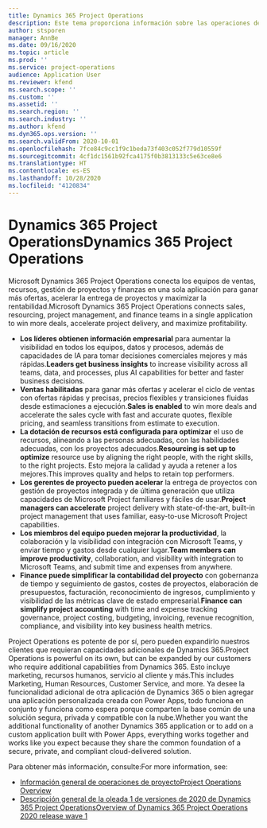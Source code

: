 ```yaml
---
title: Dynamics 365 Project Operations
description: Este tema proporciona información sobre las operaciones de proyectos de Dynamics 365.
author: stsporen
manager: AnnBe
ms.date: 09/16/2020
ms.topic: article
ms.prod: ''
ms.service: project-operations
audience: Application User
ms.reviewer: kfend
ms.search.scope: ''
ms.custom: ''
ms.assetid: ''
ms.search.region: ''
ms.search.industry: ''
ms.author: kfend
ms.dyn365.ops.version: ''
ms.search.validFrom: 2020-10-01
ms.openlocfilehash: 7fce84c9cc1f9c1beda73f403c052f779d10559f
ms.sourcegitcommit: 4cf1dc1561b92fca4175f0b3813133c5e63ce8e6
ms.translationtype: HT
ms.contentlocale: es-ES
ms.lasthandoff: 10/28/2020
ms.locfileid: "4120834"
---
```

# <a name="dynamics-365-project-operations"></a><span data-ttu-id="bec27-103">Dynamics 365 Project Operations</span><span class="sxs-lookup"><span data-stu-id="bec27-103">Dynamics 365 Project Operations</span></span>

<span data-ttu-id="bec27-104">Microsoft Dynamics 365 Project Operations conecta los equipos de ventas, recursos, gestión de proyectos y finanzas en una sola aplicación para ganar más ofertas, acelerar la entrega de proyectos y maximizar la rentabilidad.</span><span class="sxs-lookup"><span data-stu-id="bec27-104">Microsoft Dynamics 365 Project Operations connects sales, resourcing, project management, and finance teams in a single application to win more deals, accelerate project delivery, and maximize profitability.</span></span>

-   <span data-ttu-id="bec27-105">**Los líderes obtienen información empresarial** para aumentar la visibilidad en todos los equipos, datos y procesos, además de capacidades de IA para tomar decisiones comerciales mejores y más rápidas.</span><span class="sxs-lookup"><span data-stu-id="bec27-105">**Leaders get business insights** to increase visibility across all teams, data, and processes, plus AI capabilities for better and faster business decisions.</span></span>
-   <span data-ttu-id="bec27-106">**Ventas habilitadas** para ganar más ofertas y acelerar el ciclo de ventas con ofertas rápidas y precisas, precios flexibles y transiciones fluidas desde estimaciones a ejecución.</span><span class="sxs-lookup"><span data-stu-id="bec27-106">**Sales is enabled** to win more deals and accelerate the sales cycle with fast and accurate quotes, flexible pricing, and seamless transitions from estimate to execution.</span></span>
-   <span data-ttu-id="bec27-107">**La dotación de recursos está configurada para optimizar** el uso de recursos, alineando a las personas adecuadas, con las habilidades adecuadas, con los proyectos adecuados.</span><span class="sxs-lookup"><span data-stu-id="bec27-107">**Resourcing is set up to optimize** resource use by aligning the right people, with the right skills, to the right projects.</span></span> <span data-ttu-id="bec27-108">Esto mejora la calidad y ayuda a retener a los mejores.</span><span class="sxs-lookup"><span data-stu-id="bec27-108">This improves quality and helps to retain top performers.</span></span>
-   <span data-ttu-id="bec27-109">**Los gerentes de proyecto pueden acelerar** la entrega de proyectos con gestión de proyectos integrada y de última generación que utiliza capacidades de Microsoft Project familiares y fáciles de usar.</span><span class="sxs-lookup"><span data-stu-id="bec27-109">**Project managers can accelerate** project delivery with state-of-the-art, built-in project management that uses familiar, easy-to-use Microsoft Project capabilities.</span></span>
-   <span data-ttu-id="bec27-110">**Los miembros del equipo pueden mejorar la productividad**, la colaboración y la visibilidad con integración con Microsoft Teams, y enviar tiempo y gastos desde cualquier lugar.</span><span class="sxs-lookup"><span data-stu-id="bec27-110">**Team members can improve productivity**, collaboration, and visibility with integration to Microsoft Teams, and submit time and expenses from anywhere.</span></span>
-   <span data-ttu-id="bec27-111">**Finance puede simplificar la contabilidad del proyecto** con gobernanza de tiempo y seguimiento de gastos, costes de proyectos, elaboración de presupuestos, facturación, reconocimiento de ingresos, cumplimiento y visibilidad de las métricas clave de estado empresarial.</span><span class="sxs-lookup"><span data-stu-id="bec27-111">**Finance can simplify project accounting** with time and expense tracking governance, project costing, budgeting, invoicing, revenue recognition, compliance, and visibility into key business health metrics.</span></span>

<span data-ttu-id="bec27-112">Project Operations es potente de por sí, pero pueden expandirlo nuestros clientes que requieran capacidades adicionales de Dynamics 365.</span><span class="sxs-lookup"><span data-stu-id="bec27-112">Project Operations is powerful on its own, but can be expanded by our customers who require additional capabilities from Dynamics 365.</span></span> <span data-ttu-id="bec27-113">Esto incluye marketing, recursos humanos, servicio al cliente y más.</span><span class="sxs-lookup"><span data-stu-id="bec27-113">This includes Marketing, Human Resources, Customer Service, and more.</span></span> <span data-ttu-id="bec27-114">Ya desee la funcionalidad adicional de otra aplicación de Dynamics 365 o bien agregar una aplicación personalizada creada con Power Apps, todo funciona en conjunto y funciona como espera porque comparten la base común de una solución segura, privada y compatible con la nube.</span><span class="sxs-lookup"><span data-stu-id="bec27-114">Whether you want the additional functionality of another Dynamics 365 application or to add on a custom application built with Power Apps, everything works together and works like you expect because they share the common foundation of a secure, private, and compliant cloud-delivered solution.</span></span>

<span data-ttu-id="bec27-115">Para obtener más información, consulte:</span><span class="sxs-lookup"><span data-stu-id="bec27-115">For more information, see:</span></span>

- [<span data-ttu-id="bec27-116">Información general de operaciones de proyecto</span><span class="sxs-lookup"><span data-stu-id="bec27-116">Project Operations Overview</span></span>](https://dynamics.microsoft.com/en-us/project-operations/overview/)
- [<span data-ttu-id="bec27-117">Descripción general de la oleada 1 de versiones de 2020 de Dynamics 365 Project Operations</span><span class="sxs-lookup"><span data-stu-id="bec27-117">Overview of Dynamics 365 Project Operations 2020 release wave 1</span></span>](https://docs.microsoft.com/dynamics365-release-plan/2020wave1/dynamics365-project-operations/)

